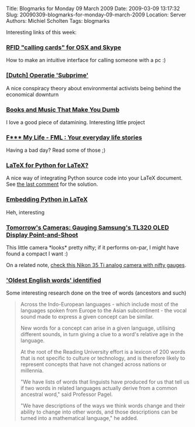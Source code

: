 Title: Blogmarks for Monday 09 March 2009
Date: 2009-03-09 13:17:32
Slug: 20090309-blogmarks-for-monday-09-march-2009
Location: Server
Authors: Michiel Scholten
Tags: blogmarks

<p>Interesting links of this week:</p>
<h3><a href="http://huopio.fi/simo/blog/2009/03/rfid-calling-cards-for-osx-and-skype.html"> RFID "calling cards" for OSX and Skype </a></h3>
<p>How to make an intuitive interface for calling someone with a pc :)</p>
<h3><a href="http://www.nrcnext.nl/opinie/article2168633.ece/Operatie_Subprime">[Dutch] Operatie 'Subprime'</a></h3>
<p>A nice conspiracy theory about environmental activists being behind the economical downturn</p>
<h3><a href="http://blogs.wsj.com/digits/2009/02/27/books-and-music-that-make-you-dumb/?mod=yhoofront">Books and Music That Make You Dumb</a></h3>
<p>I love a good piece of datamining. Interesting little project</p>
<h3><a href="http://www.fmylife.com/">F*** My Life - FML : Your everyday life stories</a></h3>
<p>Having a bad day? Read some of those ;)</p>
<h3><a href="http://ubuntuforums.org/showthread.php?t=331602">LaTeX for Python for LaTeX?</a></h3>
<p>A nice way of integrating Python source code into your LaTeX document. See <a href="http://ubuntuforums.org/showpost.php?s=09082f480846030d811c2ee39df203fe&amp;p=2240580&amp;postcount=4">the last comment</a> for the solution.</p>
<h3><a href="http://www.texample.net/weblog/2008/oct/24/embedding-python-latex/">Embedding Python in LaTeX</a></h3>
<p>Heh, interesting</p>
<h3><a href="http://i.gizmodo.com/5163157/gauging-samsungs-tl320-oled-display-point and shoot">Tomorrow's Cameras: Gauging Samsung's TL320 OLED Display Point-and-Shoot</a></h3>
<p>This little camera *looks* pretty nifty; if it performs on-par, I might have found a compact I want :)</p>

<p>On a related note, <a href="http://apphotnum.free.fr/N2BE16.html">check this Nikon 35 Ti analog camera with nifty gauges</a>.</p>
<h3><a href="http://news.bbc.co.uk/1/hi/sci/tech/7911645.stm">'Oldest English words' identified</a></h3>
<p>Some interesting research done on the tree of words (ancestors and such)</p>

<blockquote><p>Across the Indo-European languages - which include most of the languages spoken from Europe to the Asian subcontinent - the vocal sound made to express a given concept can be similar.</p>

<p>New words for a concept can arise in a given language, utilising different sounds, in turn giving a clue to a word's relative age in the language.</p>

<p>At the root of the Reading University effort is a lexicon of 200 words that is not specific to culture or technology, and is therefore likely to represent concepts that have not changed across nations or millennia.</p>

<p>"We have lists of words that linguists have produced for us that tell us if two words in related languages actually derive from a common ancestral word," said Professor Pagel.</p>

<p>"We have descriptions of the ways we think words change and their ability to change into other words, and those descriptions can be turned into a mathematical language," he added.</p></blockquote>
